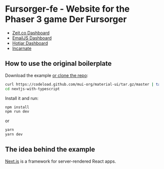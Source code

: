 # Fursorger-fe - Website for the Phaser 3 game Der Fursorger

- [Zeit.co Dashboard](https://zeit.co/mirco/fursorger-fe)
- [EmailJS Dashboard](https://dashboard.emailjs.com/)
- [Hotjar Dashboard](https://insights.hotjar.com/)
- [Incarnate](https://inkarnate.com/)

## How to use the original boilerplate

Download the example [or clone the repo](https://github.com/mui-org/material-ui):

```sh
curl https://codeload.github.com/mui-org/material-ui/tar.gz/master | tar -xz --strip=2  material-ui-master/examples/nextjs-with-typescript
cd nextjs-with-typescript
```

Install it and run:

```sh
npm install
npm run dev
```

or

```sh
yarn
yarn dev
```

## The idea behind the example

[Next.js](https://github.com/zeit/next.js) is a framework for server-rendered React apps.
